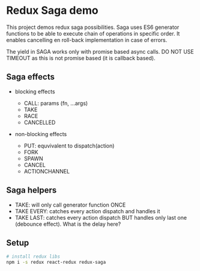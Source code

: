 # Redux Saga demo

This project demos redux saga possibilities. Saga uses ES6 generator functions to be able to execute chain of operations in specific order. It enables cancelling en roll-back implementation in case of errors.

The yield in SAGA works only with promise based async calls. DO NOT USE TIMEOUT as this is not promise based (it is callback based).

## Saga effects

- blocking effects
  - CALL: params (fn, ...args)
  - TAKE
  - RACE
  - CANCELLED

- non-blocking effects
  - PUT: equvivalent to dispatch(action)
  - FORK
  - SPAWN
  - CANCEL
  - ACTIONCHANNEL

## Saga helpers

- TAKE: will only call generator function ONCE
- TAKE EVERY: catches every action dispatch and handles it
- TAKE LAST: catches every action dispatch BUT handles only last one (debounce effect). What is the delay here?

## Setup

```bash
# install redux libs
npm i -s redux react-redux redux-saga

```
